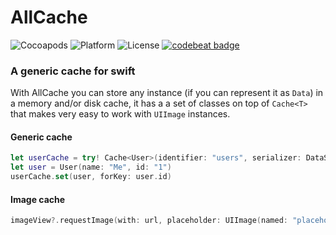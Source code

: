 # AllCache

![Cocoapods](https://img.shields.io/cocoapods/v/AllCache.svg)
![Platform](https://img.shields.io/cocoapods/p/AllCache.svg)
![License](https://img.shields.io/cocoapods/l/AllCache.svg)
[![codebeat badge](https://codebeat.co/badges/edafed3a-62b7-4617-b9fb-556f46efeeef)](https://codebeat.co/projects/github-com-juanjoarreola-allcache-master)

### A generic cache for swift

With AllCache you can store any instance (if you can represent it as `Data`) in a memory and/or disk cache, it has a a set of classes on top of `Cache<T>` that makes very easy to work with `UIImage` instances.

#### Generic cache

```swift
let userCache = try! Cache<User>(identifier: "users", serializer: DataSerializer<User>())
let user = User(name: "Me", id: "1")
userCache.set(user, forKey: user.id)
```

#### Image cache

```swift
imageView?.requestImage(with: url, placeholder: UIImage(named: "placeholder"))
```
